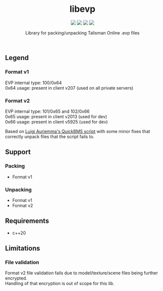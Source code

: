<div align="center">
  <h1>libevp</h1>
  <p>
    <span>
      <img src="https://img.shields.io/github/actions/workflow/status/dvsku/libevp/build-windows.yml?branch=main&label=windows%20build"/>
    </span>
    <span>
      <img src="https://img.shields.io/github/actions/workflow/status/dvsku/libevp/build-linux.yml?branch=main&label=linux%20build"/>
    </span>
    <span>
      <img src="https://img.shields.io/github/downloads/dvsku/libevp/total"/>
    </span>
    <span>
      <img src="https://img.shields.io/github/license/dvsku/libevp"/>
    </span>
  </p>
  <p>
    Library for packing/unpacking Talisman Online .evp files
  </p>
</div>
</br>

## Legend
### Format v1
EVP internal type: 100/0x64 \
0x64 usage: present in client v207 (used on all private servers)

### Format v2
EVP internal type: 101/0x65 and 102/0x66 \
0x65 usage: present in client v2013 (used for dev) \
0x66 usage: present in client v5925 (used for dev)

Based on <a href="https://aluigi.altervista.org/quickbms.htm">Luigi Auriemma's QuickBMS script</a> with some minor fixes that correctly unpack files that the script fails to.

## Support
### Packing
- Format v1

### Unpacking
- Format v1
- Format v2

## Requirements
- c++20

## Limitations
### File validation
Format v2 file validation fails due to model/texture/scene files being further encrypted. \
Handling of that encryption is out of scope for this lib.
